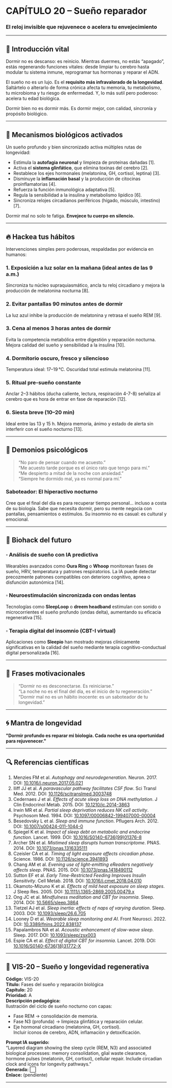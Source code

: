 # CAPÍTULO 20 – Sueño reparador  
### El reloj invisible que rejuvenece o acelera tu envejecimiento

---

## 🌱 Introducción vital

Dormir no es descanso: es reinicio. Mientras duermes, no estás “apagado”, estás regenerando funciones vitales: desde limpiar tu cerebro hasta modular tu sistema inmune, reprogramar tus hormonas y reparar el ADN.

El sueño no es un lujo. Es el **requisito más infravalorado de la longevidad**. Saltártelo o alterarlo de forma crónica afecta tu memoria, tu metabolismo, tu microbioma y tu riesgo de enfermedad. Y, lo más sutil pero poderoso: acelera tu edad biológica.

Dormir bien no es dormir más. Es dormir mejor, con calidad, sincronía y propósito biológico.

---

## 🧠 Mecanismos biológicos activados

Un sueño profundo y bien sincronizado activa múltiples rutas de longevidad:

- Estimula la **autofagia neuronal** y limpieza de proteínas dañadas [1].  
- Activa el **sistema glinfático**, que elimina toxinas del cerebro [2].  
- Restablece los ejes hormonales (melatonina, GH, cortisol, leptina) [3].  
- Disminuye la **inflamación basal** y la producción de citocinas proinflamatorias [4].  
- Refuerza la función inmunológica adaptativa [5].  
- Regula la sensibilidad a la insulina y metabolismo lipídico [6].  
- Sincroniza relojes circadianos periféricos (hígado, músculo, intestino) [7].

Dormir mal no solo te fatiga. **Envejece tu cuerpo en silencio.**

---

## 🔥 Hackea tus hábitos

Intervenciones simples pero poderosas, respaldadas por evidencia en humanos:

### 1. Exposición a luz solar en la mañana (ideal antes de las 9 a.m.)  
Sincroniza tu núcleo supraquiasmático, ancla tu reloj circadiano y mejora la producción de melatonina nocturna [8].

### 2. Evitar pantallas 90 minutos antes de dormir  
La luz azul inhibe la producción de melatonina y retrasa el sueño REM [9].

### 3. Cena al menos 3 horas antes de dormir  
Evita la competencia metabólica entre digestión y reparación nocturna. Mejora calidad del sueño y sensibilidad a la insulina [10].

### 4. Dormitorio oscuro, fresco y silencioso  
Temperatura ideal: 17–19 °C. Oscuridad total estimula melatonina [11].

### 5. Ritual pre-sueño constante  
Anclar 2–3 hábitos (ducha caliente, lectura, respiración 4-7-8) señaliza al cerebro que es hora de entrar en fase de reparación [12].

### 6. Siesta breve (10–20 min)  
Ideal entre las 13 y 15 h. Mejora memoria, ánimo y estado de alerta sin interferir con el sueño nocturno [13].

---

## 🧠 Demonios psicológicos

> “No paro de pensar cuando me acuesto.”  
> “Me acuesto tarde porque es el único rato que tengo para mí.”  
> “Me despierto a mitad de la noche con ansiedad.”  
> “Siempre he dormido mal, ya es normal para mí.”

### Saboteador: **El hiperactivo nocturno**

Cree que el final del día es para recuperar tiempo personal… incluso a costa de su biología. Sabe que necesita dormir, pero su mente negocia con pantallas, pensamientos o estímulos. Su insomnio no es casual: es cultural y emocional.

---

## 🚀 Biohack del futuro

### ▫️ Análisis de sueño con IA predictiva  
Wearables avanzados como **Oura Ring** o **Whoop** monitorean fases de sueño, HRV, temperatura y patrones respiratorios. La IA puede detectar precozmente patrones compatibles con deterioro cognitivo, apnea o disfunción autonómica [14].

### ▫️ Neuroestimulación sincronizada con ondas lentas  
Tecnologías como **SleepLoop** o **dreem headband** estimulan con sonido o microcorrientes el sueño profundo (ondas delta), aumentando su eficacia regenerativa [15].

### ▫️ Terapia digital del insomnio (CBT-I virtual)  
Aplicaciones como **Sleepio** han mostrado mejoras clínicamente significativas en la calidad del sueño mediante terapia cognitivo-conductual digital personalizada [16].

---

## 💬 Frases motivacionales

> “Dormir no es desconectarse. Es reiniciarse.”  
> “La noche no es el final del día, es el inicio de tu regeneración.”  
> “Dormir mal no es un hábito inocente: es un saboteador de tu longevidad.”

---

## 🌀 Mantra de longevidad

**"Dormir profundo es reparar mi biología. Cada noche es una oportunidad para rejuvenecer."**

---

## 🔍 Referencias científicas

1. Menzies FM et al. *Autophagy and neurodegeneration*. Neuron. 2017. DOI: [10.1016/j.neuron.2017.05.021](https://doi.org/10.1016/j.neuron.2017.05.021)  
2. Iliff JJ et al. *A paravascular pathway facilitates CSF flow*. Sci Transl Med. 2012. DOI: [10.1126/scitranslmed.3003748](https://doi.org/10.1126/scitranslmed.3003748)  
3. Cedernaes J et al. *Effects of acute sleep loss on DNA methylation*. J Clin Endocrinol Metab. 2015. DOI: [10.1210/jc.2014-3863](https://doi.org/10.1210/jc.2014-3863)  
4. Irwin MR et al. *Partial sleep deprivation reduces NK cell activity*. Psychosom Med. 1994. DOI: [10.1097/00006842-199407000-00004](https://doi.org/10.1097/00006842-199407000-00004)  
5. Besedovsky L et al. *Sleep and immune function*. Pflugers Arch. 2012. DOI: [10.1007/s00424-011-1044-0](https://doi.org/10.1007/s00424-011-1044-0)  
6. Spiegel K et al. *Impact of sleep debt on metabolic and endocrine function*. Lancet. 1999. DOI: [10.1016/S0140-6736(99)01376-8](https://doi.org/10.1016/S0140-6736(99)01376-8)  
7. Archer SN et al. *Mistimed sleep disrupts human transcriptome*. PNAS. 2014. DOI: [10.1073/pnas.1316335111](https://doi.org/10.1073/pnas.1316335111)  
8. Czeisler CA et al. *Timing of light exposure affects circadian phase*. Science. 1986. DOI: [10.1126/science.3941893](https://doi.org/10.1126/science.3941893)  
9. Chang AM et al. *Evening use of light-emitting eReaders negatively affects sleep*. PNAS. 2015. DOI: [10.1073/pnas.1418490112](https://doi.org/10.1073/pnas.1418490112)  
10. Sutton EF et al. *Early Time-Restricted Feeding Improves Insulin Sensitivity*. Cell Metab. 2018. DOI: [10.1016/j.cmet.2018.04.010](https://doi.org/10.1016/j.cmet.2018.04.010)  
11. Okamoto-Mizuno K et al. *Effects of mild heat exposure on sleep stages*. J Sleep Res. 2005. DOI: [10.1111/j.1365-2869.2005.00479.x](https://doi.org/10.1111/j.1365-2869.2005.00479.x)  
12. Ong JC et al. *Mindfulness meditation and CBT for insomnia*. Sleep. 2014. DOI: [10.5665/sleep.3864](https://doi.org/10.5665/sleep.3864)  
13. Tietzel AJ et al. *Sleep inertia: effects of naps of varying duration*. Sleep. 2003. DOI: [10.1093/sleep/26.6.705](https://doi.org/10.1093/sleep/26.6.705)  
14. Looney D et al. *Wearable sleep monitoring and AI*. Front Neurosci. 2022. DOI: [10.3389/fnins.2022.838137](https://doi.org/10.3389/fnins.2022.838137)  
15. Papalambros NA et al. *Acoustic enhancement of slow-wave sleep*. Sleep. 2017. DOI: [10.1093/sleep/zsx003](https://doi.org/10.1093/sleep/zsx003)  
16. Espie CA et al. *Effect of digital CBT for insomnia*. Lancet. 2019. DOI: [10.1016/S0140-6736(18)31772-X](https://doi.org/10.1016/S0140-6736(18)31772-X)

---

## 🎨 VIS-20 – Sueño y longevidad regenerativa

**Código:** VIS-20  
**Título:** Fases del sueño y reparación biológica  
**Capítulo:** 20  
**Prioridad:** A  
**Descripción pedagógica:**  
Ilustración del ciclo de sueño nocturno con capas:  
- Fase REM → consolidación de memoria.  
- Fase N3 (profunda) → limpieza glinfática y reparación celular.  
- Eje hormonal circadiano (melatonina, GH, cortisol).  
Incluir íconos de cerebro, ADN, inflamación y detoxificación.

**Prompt IA sugerido:**  
“Layered diagram showing the sleep cycle (REM, N3) and associated biological processes: memory consolidation, glial waste clearance, hormone pulses (melatonin, GH, cortisol), cellular repair. Include circadian clock and icons for longevity pathways.”  
**Generada:** ⬜  
**Enlace:** (pendiente)

---
